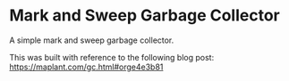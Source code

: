 # Mark and Sweep Garbage Collector

A simple mark and sweep garbage collector.

This was built with reference to the following blog post: https://maplant.com/gc.html#orge4e3b81
